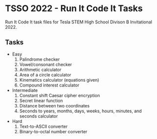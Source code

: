 # TSSO 2022 - Run It Code It Tasks

Run It Code It task files for Tesla STEM High School Divison B Invitational 2022.

## Tasks

- Easy
    1. Palindrome checker
    2. Vowel/consonant checker
    3. Arithmetic calculator
    4. Area of a circle calculator
    5. Kinematics calculator (equations given)
    6. Compound interest calculator
- Intermediate
    1. Constant shift Caesar cipher encryption
    2. Secret linear function
    3. Distance between two coordinates
    4. Seconds to years, months, days, weeks, hours, minutes, and seconds calculator
- Hard
    1. Text-to-ASCII converter
    2. Binary-to-octal number converter